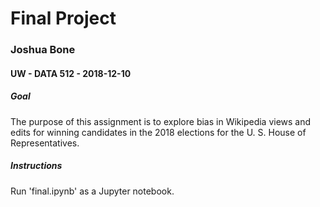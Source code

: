 # Final Project
### Joshua Bone
#### UW - DATA 512 - 2018-12-10
##### Goal
The purpose of this assignment is to explore bias in Wikipedia views and edits for winning candidates in the 2018 elections for the U. S. House of Representatives. 

##### Instructions
Run 'final.ipynb' as a Jupyter notebook.
